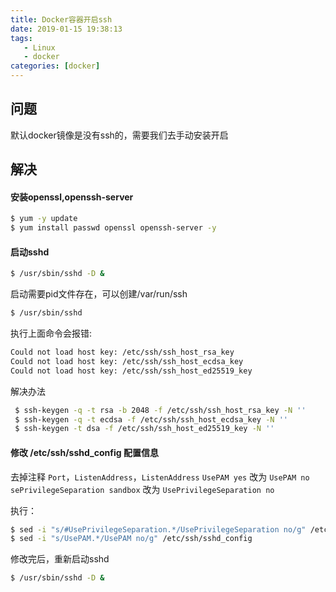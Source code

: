 ```yaml
---
title: Docker容器开启ssh
date: 2019-01-15 19:38:13
tags: 
   - Linux
   - docker
categories: [docker]
---
```

## 问题
默认docker镜像是没有ssh的，需要我们去手动安装开启

## 解决
#### 安装openssl,openssh-server

```bash
$ yum -y update
$ yum install passwd openssl openssh-server -y
```

#### 启动sshd
```bash
$ /usr/sbin/sshd -D &
```
启动需要pid文件存在，可以创建/var/run/ssh
```bash
$ /usr/sbin/sshd
```
执行上面命令会报错:
```bash
Could not load host key: /etc/ssh/ssh_host_rsa_key
Could not load host key: /etc/ssh/ssh_host_ecdsa_key
Could not load host key: /etc/ssh/ssh_host_ed25519_key
```
解决办法
```bash
 $ ssh-keygen -q -t rsa -b 2048 -f /etc/ssh/ssh_host_rsa_key -N ''
 $ ssh-keygen -q -t ecdsa -f /etc/ssh/ssh_host_ecdsa_key -N ''
 $ ssh-keygen -t dsa -f /etc/ssh/ssh_host_ed25519_key -N ''
```
#### 修改 /etc/ssh/sshd_config 配置信息

去掉注释 `Port`，`ListenAddress`，`ListenAddress`
`UsePAM yes` 改为 `UsePAM no`
`sePrivilegeSeparation sandbox` 改为 `UsePrivilegeSeparation no`

执行：
```bash
$ sed -i "s/#UsePrivilegeSeparation.*/UsePrivilegeSeparation no/g" /etc/ssh/sshd_config
$ sed -i "s/UsePAM.*/UsePAM no/g" /etc/ssh/sshd_config
```

修改完后，重新启动sshd
```bash
$ /usr/sbin/sshd -D &
```